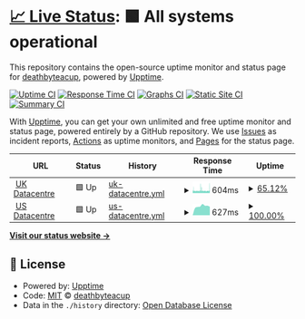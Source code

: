 # [📈 Live Status](https://deathbyteacup.github.io/thfstatus): <!--live status--> **🟩 All systems operational**

This repository contains the open-source uptime monitor and status page for [deathbyteacup](https://deathbyteacup.github.io/thfstatus), powered by [Upptime](https://github.com/upptime/upptime).

[![Uptime CI](https://github.com/deathbyteacup/thfstatus/workflows/Uptime%20CI/badge.svg)](https://github.com/deathbyteacup/thfstatus/actions?query=workflow%3A%22Uptime+CI%22)
[![Response Time CI](https://github.com/deathbyteacup/thfstatus/workflows/Response%20Time%20CI/badge.svg)](https://github.com/deathbyteacup/thfstatus/actions?query=workflow%3A%22Response+Time+CI%22)
[![Graphs CI](https://github.com/deathbyteacup/thfstatus/workflows/Graphs%20CI/badge.svg)](https://github.com/deathbyteacup/thfstatus/actions?query=workflow%3A%22Graphs+CI%22)
[![Static Site CI](https://github.com/deathbyteacup/thfstatus/workflows/Static%20Site%20CI/badge.svg)](https://github.com/deathbyteacup/thfstatus/actions?query=workflow%3A%22Static+Site+CI%22)
[![Summary CI](https://github.com/deathbyteacup/thfstatus/workflows/Summary%20CI/badge.svg)](https://github.com/deathbyteacup/thfstatus/actions?query=workflow%3A%22Summary+CI%22)

With [Upptime](https://upptime.js.org), you can get your own unlimited and free uptime monitor and status page, powered entirely by a GitHub repository. We use [Issues](https://github.com/deathbyteacup/thfstatus/issues) as incident reports, [Actions](https://github.com/deathbyteacup/thfstatus/actions) as uptime monitors, and [Pages](https://deathbyteacup.github.io/thfstatus) for the status page.

<!--start: status pages-->
<!-- This summary is generated by Upptime (https://github.com/upptime/upptime) -->
<!-- Do not edit this manually, your changes will be overwritten -->
<!-- prettier-ignore -->
| URL | Status | History | Response Time | Uptime |
| --- | ------ | ------- | ------------- | ------ |
| <img alt="" src="https://cp.thehostingfolks.com/assets/images/icons/dc_location/dc_location-uk.svg" height="13"> [UK Datacentre](http://www.thehostingfolks.org) | 🟩 Up | [uk-datacentre.yml](https://github.com/Deathbyteacup/thfstatuspage/commits/HEAD/history/uk-datacentre.yml) | <details><summary><img alt="Response time graph" src="./graphs/uk-datacentre/response-time-week.png" height="20"> 604ms</summary><br><a href="https://DEATHbyteacup.github.io/thfstatuspage/history/uk-datacentre"><img alt="Response time 631" src="https://img.shields.io/endpoint?url=https%3A%2F%2Fraw.githubusercontent.com%2FDeathbyteacup%2Fthfstatuspage%2FHEAD%2Fapi%2Fuk-datacentre%2Fresponse-time.json"></a><br><a href="https://DEATHbyteacup.github.io/thfstatuspage/history/uk-datacentre"><img alt="24-hour response time 666" src="https://img.shields.io/endpoint?url=https%3A%2F%2Fraw.githubusercontent.com%2FDeathbyteacup%2Fthfstatuspage%2FHEAD%2Fapi%2Fuk-datacentre%2Fresponse-time-day.json"></a><br><a href="https://DEATHbyteacup.github.io/thfstatuspage/history/uk-datacentre"><img alt="7-day response time 604" src="https://img.shields.io/endpoint?url=https%3A%2F%2Fraw.githubusercontent.com%2FDeathbyteacup%2Fthfstatuspage%2FHEAD%2Fapi%2Fuk-datacentre%2Fresponse-time-week.json"></a><br><a href="https://DEATHbyteacup.github.io/thfstatuspage/history/uk-datacentre"><img alt="30-day response time 643" src="https://img.shields.io/endpoint?url=https%3A%2F%2Fraw.githubusercontent.com%2FDeathbyteacup%2Fthfstatuspage%2FHEAD%2Fapi%2Fuk-datacentre%2Fresponse-time-month.json"></a><br><a href="https://DEATHbyteacup.github.io/thfstatuspage/history/uk-datacentre"><img alt="1-year response time 634" src="https://img.shields.io/endpoint?url=https%3A%2F%2Fraw.githubusercontent.com%2FDeathbyteacup%2Fthfstatuspage%2FHEAD%2Fapi%2Fuk-datacentre%2Fresponse-time-year.json"></a></details> | <details><summary><a href="https://DEATHbyteacup.github.io/thfstatuspage/history/uk-datacentre">65.12%</a></summary><a href="https://DEATHbyteacup.github.io/thfstatuspage/history/uk-datacentre"><img alt="All-time uptime 99.70%" src="https://img.shields.io/endpoint?url=https%3A%2F%2Fraw.githubusercontent.com%2FDeathbyteacup%2Fthfstatuspage%2FHEAD%2Fapi%2Fuk-datacentre%2Fuptime.json"></a><br><a href="https://DEATHbyteacup.github.io/thfstatuspage/history/uk-datacentre"><img alt="24-hour uptime 61.58%" src="https://img.shields.io/endpoint?url=https%3A%2F%2Fraw.githubusercontent.com%2FDeathbyteacup%2Fthfstatuspage%2FHEAD%2Fapi%2Fuk-datacentre%2Fuptime-day.json"></a><br><a href="https://DEATHbyteacup.github.io/thfstatuspage/history/uk-datacentre"><img alt="7-day uptime 65.12%" src="https://img.shields.io/endpoint?url=https%3A%2F%2Fraw.githubusercontent.com%2FDeathbyteacup%2Fthfstatuspage%2FHEAD%2Fapi%2Fuk-datacentre%2Fuptime-week.json"></a><br><a href="https://DEATHbyteacup.github.io/thfstatuspage/history/uk-datacentre"><img alt="30-day uptime 91.28%" src="https://img.shields.io/endpoint?url=https%3A%2F%2Fraw.githubusercontent.com%2FDeathbyteacup%2Fthfstatuspage%2FHEAD%2Fapi%2Fuk-datacentre%2Fuptime-month.json"></a><br><a href="https://DEATHbyteacup.github.io/thfstatuspage/history/uk-datacentre"><img alt="1-year uptime 99.27%" src="https://img.shields.io/endpoint?url=https%3A%2F%2Fraw.githubusercontent.com%2FDeathbyteacup%2Fthfstatuspage%2FHEAD%2Fapi%2Fuk-datacentre%2Fuptime-year.json"></a></details>
| <img alt="" src="https://cp.thehostingfolks.com/assets/images/icons/dc_location/dc_location-usa.svg" height="13"> [US Datacentre](https://www.stackstatus.com) | 🟩 Up | [us-datacentre.yml](https://github.com/Deathbyteacup/thfstatuspage/commits/HEAD/history/us-datacentre.yml) | <details><summary><img alt="Response time graph" src="./graphs/us-datacentre/response-time-week.png" height="20"> 627ms</summary><br><a href="https://DEATHbyteacup.github.io/thfstatuspage/history/us-datacentre"><img alt="Response time 611" src="https://img.shields.io/endpoint?url=https%3A%2F%2Fraw.githubusercontent.com%2FDeathbyteacup%2Fthfstatuspage%2FHEAD%2Fapi%2Fus-datacentre%2Fresponse-time.json"></a><br><a href="https://DEATHbyteacup.github.io/thfstatuspage/history/us-datacentre"><img alt="24-hour response time 597" src="https://img.shields.io/endpoint?url=https%3A%2F%2Fraw.githubusercontent.com%2FDeathbyteacup%2Fthfstatuspage%2FHEAD%2Fapi%2Fus-datacentre%2Fresponse-time-day.json"></a><br><a href="https://DEATHbyteacup.github.io/thfstatuspage/history/us-datacentre"><img alt="7-day response time 627" src="https://img.shields.io/endpoint?url=https%3A%2F%2Fraw.githubusercontent.com%2FDeathbyteacup%2Fthfstatuspage%2FHEAD%2Fapi%2Fus-datacentre%2Fresponse-time-week.json"></a><br><a href="https://DEATHbyteacup.github.io/thfstatuspage/history/us-datacentre"><img alt="30-day response time 696" src="https://img.shields.io/endpoint?url=https%3A%2F%2Fraw.githubusercontent.com%2FDeathbyteacup%2Fthfstatuspage%2FHEAD%2Fapi%2Fus-datacentre%2Fresponse-time-month.json"></a><br><a href="https://DEATHbyteacup.github.io/thfstatuspage/history/us-datacentre"><img alt="1-year response time 626" src="https://img.shields.io/endpoint?url=https%3A%2F%2Fraw.githubusercontent.com%2FDeathbyteacup%2Fthfstatuspage%2FHEAD%2Fapi%2Fus-datacentre%2Fresponse-time-year.json"></a></details> | <details><summary><a href="https://DEATHbyteacup.github.io/thfstatuspage/history/us-datacentre">100.00%</a></summary><a href="https://DEATHbyteacup.github.io/thfstatuspage/history/us-datacentre"><img alt="All-time uptime 100.00%" src="https://img.shields.io/endpoint?url=https%3A%2F%2Fraw.githubusercontent.com%2FDeathbyteacup%2Fthfstatuspage%2FHEAD%2Fapi%2Fus-datacentre%2Fuptime.json"></a><br><a href="https://DEATHbyteacup.github.io/thfstatuspage/history/us-datacentre"><img alt="24-hour uptime 100.00%" src="https://img.shields.io/endpoint?url=https%3A%2F%2Fraw.githubusercontent.com%2FDeathbyteacup%2Fthfstatuspage%2FHEAD%2Fapi%2Fus-datacentre%2Fuptime-day.json"></a><br><a href="https://DEATHbyteacup.github.io/thfstatuspage/history/us-datacentre"><img alt="7-day uptime 100.00%" src="https://img.shields.io/endpoint?url=https%3A%2F%2Fraw.githubusercontent.com%2FDeathbyteacup%2Fthfstatuspage%2FHEAD%2Fapi%2Fus-datacentre%2Fuptime-week.json"></a><br><a href="https://DEATHbyteacup.github.io/thfstatuspage/history/us-datacentre"><img alt="30-day uptime 100.00%" src="https://img.shields.io/endpoint?url=https%3A%2F%2Fraw.githubusercontent.com%2FDeathbyteacup%2Fthfstatuspage%2FHEAD%2Fapi%2Fus-datacentre%2Fuptime-month.json"></a><br><a href="https://DEATHbyteacup.github.io/thfstatuspage/history/us-datacentre"><img alt="1-year uptime 100.00%" src="https://img.shields.io/endpoint?url=https%3A%2F%2Fraw.githubusercontent.com%2FDeathbyteacup%2Fthfstatuspage%2FHEAD%2Fapi%2Fus-datacentre%2Fuptime-year.json"></a></details>

<!--end: status pages-->

[**Visit our status website →**](https://deathbyteacup.github.io/thfstatus)

## 📄 License

- Powered by: [Upptime](https://github.com/upptime/upptime)
- Code: [MIT](./LICENSE) © [deathbyteacup](https://deathbyteacup.github.io/thfstatus)
- Data in the `./history` directory: [Open Database License](https://opendatacommons.org/licenses/odbl/1-0/)
